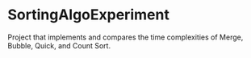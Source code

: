 # SortingAlgoExperiment
Project that implements and compares the time complexities of Merge, Bubble, Quick, and Count Sort.
